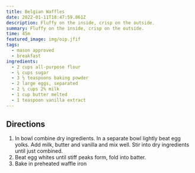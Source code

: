 ```yaml
---
title: Belgian Waffles
date: 2022-01-11T18:47:59.861Z
description: Fluffy on the inside, crisp on the outside.
summary: Fluffy on the inside, crisp on the outside.
time: 45m
featured_image: img/oip.jfif
tags:
  - mason approved
  - breakfast
ingredients:
  - 2 cups all-purpose flour
  - ¾ cups sugar
  - 3 ½ teaspoons baking powder
  - 2 large eggs, separated
  - 2 ¼ cups 2% milk
  - 1 cup butter melted
  - 1 teaspoon vanilla extract
---
```

## Directions

1. In bowl combine dry ingredients. In a separate bowl lightly beat egg yolks. Add milk, butter and vanilla and mix well. Stir into dry ingredients until just combined. 
2. Beat egg whites until stiff peaks form, fold into batter.
3. Bake in preheated waffle iron